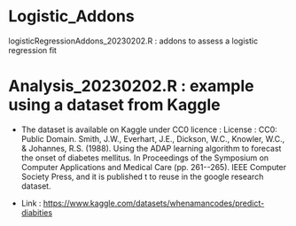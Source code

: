 # Logistic_Addons
logisticRegressionAddons_20230202.R : addons to assess a logistic regression fit 

# Analysis_20230202.R : example using a dataset from Kaggle

* The dataset is available on Kaggle under CC0 licence :
License : CC0: Public Domain. Smith, J.W., Everhart, J.E., Dickson, W.C., Knowler, W.C., & Johannes, R.S. (1988). Using the ADAP learning algorithm to forecast the onset of diabetes mellitus. In Proceedings of the Symposium on Computer Applications and Medical Care (pp. 261--265). IEEE Computer Society Press, and it is published t to reuse in the google research dataset.
 
* Link :
https://www.kaggle.com/datasets/whenamancodes/predict-diabities
